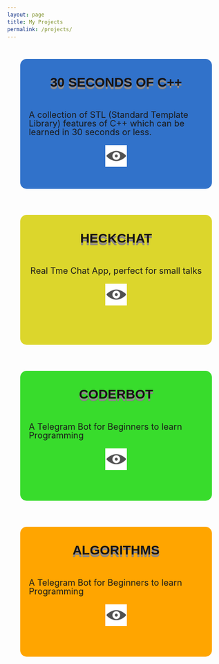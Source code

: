 ```yaml
---
layout: page
title: My Projects
permalink: /projects/
---
```

<style type="text/css">
    #projects {
            max-width: 740px;
            min-height: 300px;
            /* display: table; */
            background-color: red;
            border-radius: 15px 15px;
            transition: all .2s ease-in-out;
            margin: 30px;
        }
        #projects:hover{
            transform: scale(1.1);
            box-shadow: rgba(0, 0, 0, 0.75) 13px 17px 26px -1px;
            border-radius: 40px 40px 40px 40px;
        }
        #name h2{
            text-align: center;
            padding: 10px 10px 10px 10px; 
        }
        #desct {
            display: flex;
            justify-content: center;
            align-items: center;
        }
        h2 {
            margin: 0.8em 0 0.5em 0;
            color: #171414;
            font-weight: bold;
            font-family: 'Ultra', sans-serif;
            font-size: 30px;
            line-height: 40px;
            text-transform: uppercase;
            text-shadow: 0 5px #928d8d, 0 6px #777;
        }
        #link {
            display: flex;
            justify-content: center;
            align-items: center;
        }
        #link img {
            width: 50px;
            height: 50px;
            transition: transform .3s ease-in-out;
            float: left;
        }
        #link img:hover {
            background-color: white;
            border-radius: 50%;
            transform: rotate(360deg);
        }
        #link .code-text {
            visibility: hidden;
            width: 120px;
            background-color: black;
            color: #fff;
            text-align: center;
            border-radius: 6px;
            padding: 5px 0;

            /* Position the tooltip */
            position: absolute;
            top: 170px;
            left: 60%;
        }
        #link:hover .code-text {
              visibility: visible;
        }
        #link2 {
            display: flex;
            justify-content: center;
            align-items: center;
        }
        #link2 img {
            width: 50px;
            float: right;
            height: 50px;
        }
        #desct p {
            font-size: 20px;
            line-height: 20px;
            margin: 20px;
        }
        #link2 .tooltiptext {
            visibility: hidden;
            width: 120px;
            background-color: black;
            color: #fff;
            text-align: center;
            border-radius: 6px;
            padding: 5px 0;

            /* Position the tooltip */
            position: absolute;
            top: 220px;
            left: 60%;
        }
        #link2:hover .tooltiptext {
              visibility: visible;
        }
        .cards {
            display: grid;
            grid-template-columns: auto;
            position: relative; 
            align-items: center;
            justify-content: center;
        }
</style>
<div class="cards">
        <div id="projects" style="background-color: #3172CA;">          
            <div id = "name">
                <h2>30 Seconds of C++</h2>
            </div>
            <div id = "desct">
                <p>A collection of STL (Standard Template Library) features of C++ which can be learned in 30 seconds or less.</p>
            </div>
            <div id = "link">
                <span class="code-text">Source Code</span>
                <a href="https://github.com/Bhupesh-V/30-seconds-of-cpp">
                    <i class="svg-icon github"></i>
                </a>
            </div>
            <div id = "link2">
                <span class="tooltiptext">Live Demo</span>
                <a href="http://bhupeshv.me/30-seconds-of-cpp/">
                    <img src="https://raw.githubusercontent.com/Bhupesh-V/Bhupesh-V.github.io/master/images/view.png" alt="Github">
                </a>
            </div>  
        </div>
        <div id="projects" style="background-color: #dcd62c;">          
            <div id = "name">
                <h2>HeckChat</h2>
            </div>
            <div id = "desct">
                <p>Real Tme Chat App, perfect for small talks</p>
            </div>
            <div id = "link">
                <span class="code-text">Source Code</span>
                <a href="https://github.com/Bhupesh-V/HeckChat">
                    <i class="svg-icon github"></i>
                </a>
            </div>
            <div id = "link2">
                <span class="tooltiptext">Live Demo</span>
                <a href="https://heckchat.herokuapp.com/">
                    <img src="https://raw.githubusercontent.com/Bhupesh-V/Bhupesh-V.github.io/master/images/view.png" alt="Github">
                </a>
            </div>  
        </div>
        <div id="projects" style="background-color: #38dc2c;">          
            <div id = "name">
                <h2>CoderBot</h2>
            </div>
            <div id = "desct">
                <p>A Telegram Bot for Beginners to learn Programming</p>
            </div>
            <div id = "link">
                <span class="code-text">Source Code</span>
                <a href="https://github.com/Bhupesh-V/CoderBot">
                    <i class="svg-icon github"></i>
                </a>
            </div>
            <div id = "link2">
                <span class="tooltiptext">Live Demo</span>
                <a href="https://telegram.me/bhupesh_bot">
                    <img src="https://raw.githubusercontent.com/Bhupesh-V/Bhupesh-V.github.io/master/images/view.png" alt="Github">
                </a>
            </div>  
        </div>
        <div id="projects" style="background-color: orange;">           
            <div id = "name">
                <h2>Algorithms</h2>
            </div>
            <div id = "desct">
                <p>A Telegram Bot for Beginners to learn Programming</p>
            </div>
            <div id = "link">
                <span class="code-text">Source Code</span>
                <a href="https://github.com/Bhupesh-V/Algorithms">
                    <i class="svg-icon github"></i>
                </a>
            </div>
            <div id = "link2">
                <span class="tooltiptext">Live Demo</span>
                <a href="https://github.com/Bhupesh-V/Algorithms">
                    <img src="https://raw.githubusercontent.com/Bhupesh-V/Bhupesh-V.github.io/master/images/view.png" alt="Github">
                </a>
            </div>  
        </div>
    </div>